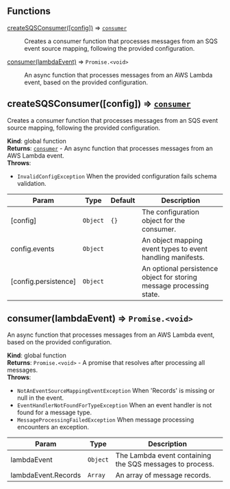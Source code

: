 ## Functions

<dl>
<dt><a href="#createSQSConsumer">createSQSConsumer([config])</a> ⇒ <code><a href="#consumer">consumer</a></code></dt>
<dd><p>Creates a consumer function that processes messages from an SQS event source mapping,
following the provided configuration.</p>
</dd>
<dt><a href="#consumer">consumer(lambdaEvent)</a> ⇒ <code>Promise.&lt;void&gt;</code></dt>
<dd><p>An async function that processes messages from an AWS Lambda event, based on the provided configuration.</p>
</dd>
</dl>

<a name="createSQSConsumer"></a>

## createSQSConsumer([config]) ⇒ [<code>consumer</code>](#consumer)
Creates a consumer function that processes messages from an SQS event source mapping,
following the provided configuration.

**Kind**: global function  
**Returns**: [<code>consumer</code>](#consumer) - An async function that processes messages from an AWS Lambda event.  
**Throws**:

- <code>InvalidConfigException</code> When the provided configuration fails schema validation.


| Param | Type | Default | Description |
| --- | --- | --- | --- |
| [config] | <code>Object</code> | <code>{}</code> | The configuration object for the consumer. |
| config.events | <code>Object</code> |  | An object mapping event types to event handling manifests. |
| [config.persistence] | <code>Object</code> |  | An optional persistence object for storing message processing state. |

<a name="consumer"></a>

## consumer(lambdaEvent) ⇒ <code>Promise.&lt;void&gt;</code>
An async function that processes messages from an AWS Lambda event, based on the provided configuration.

**Kind**: global function  
**Returns**: <code>Promise.&lt;void&gt;</code> - A promise that resolves after processing all messages.  
**Throws**:

- <code>NotAnEventSourceMappingEventException</code> When 'Records' is missing or null in the event.
- <code>EventHandlerNotFoundForTypeException</code> When an event handler is not found for a message type.
- <code>MessageProcessingFailedException</code> When message processing encounters an exception.


| Param | Type | Description |
| --- | --- | --- |
| lambdaEvent | <code>Object</code> | The Lambda event containing the SQS messages to process. |
| lambdaEvent.Records | <code>Array</code> | An array of message records. |

